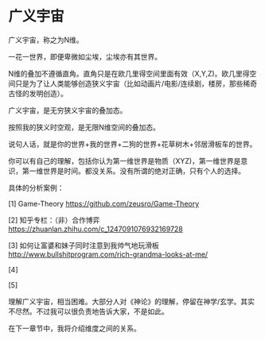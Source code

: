 # 广义宇宙

广义宇宙，称之为N维。

一花一世界，即便卑微如尘埃，尘埃亦有其世界。

N维的叠加不遵循直角。直角只是在欧几里得空间里面有效（X,Y,Z)。欧几里得空间只是为了让人类能够创造狭义宇宙（比如动画片/电影/连续剧，楼房，那些稀奇古怪的发明创造）。

广义宇宙，是无穷狭义宇宙的叠加态。

按照我的狭义时空观，是无限N维空间的叠加态。

说句人话，就是你的世界+我的世界+二狗的世界+花草树木+邻居滑板车的世界。

你可以有自己的理解，包括你认为第一维世界是物质（XYZ)，第一维世界是意识，第一维世界是时间。都没关系。没有所谓的绝对正确，只有个人的选择。

具体的分析案例：


[1]
Game-Theory
https://github.com/zeusro/Game-Theory


[2]
知乎专栏：（非）合作博弈
https://zhuanlan.zhihu.com/c_1247091076932169728

[3]
如何让富婆和妹子同时注意到我帅气地玩滑板
http://www.bullshitprogram.com/rich-grandma-looks-at-me/

[4]



[5]

理解广义宇宙，相当困难。大部分人对《神论》的理解，停留在神学/玄学。其实不尽然。不过我可以很负责地告诉大家，不是如此。

在下一章节中，我将介绍维度之间的关系。